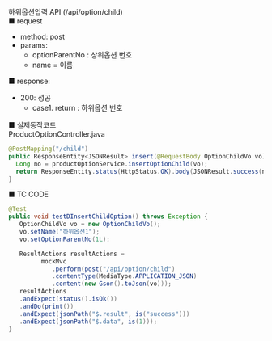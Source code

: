 하위옵션입력 API (/api/option/child)  
■ request
   - method: post
   - params:  
      - optionParentNo : 상위옵션 번호
      - name = 이름  
  
■ response:  
   - 200: 성공  
      - case1. return : 하위옵션 번호  
  
■ 실제동작코드  
ProductOptionController.java  
```java
@PostMapping("/child")
public ResponseEntity<JSONResult> insert(@RequestBody OptionChildVo vo) {
  Long no = productOptionService.insertOptionChild(vo);
  return ResponseEntity.status(HttpStatus.OK).body(JSONResult.success(no));
}
```
  
■ TC CODE  
  
```java
@Test
public void testDInsertChildOption() throws Exception {
   OptionChildVo vo = new OptionChildVo();
   vo.setName("하위옵션1");
   vo.setOptionParentNo(1L);

   ResultActions resultActions =
         mockMvc
            .perform(post("/api/option/child")
            .contentType(MediaType.APPLICATION_JSON)
            .content(new Gson().toJson(vo)));
   resultActions
   .andExpect(status().isOk())
   .andDo(print())
   .andExpect(jsonPath("$.result", is("success")))
   .andExpect(jsonPath("$.data", is(1)));
}
```

